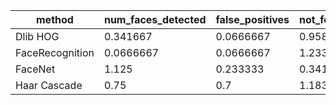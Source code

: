 | method          | num_faces_detected | false_positives | not_found | detection_time | accuracy  |
| --------------- | ------------------ | --------------- | --------- | -------------- | --------- |
| Dlib HOG        | 0.341667           | 0.0666667       | 0.958333  | 0.518975       | 0.234722  |
| FaceRecognition | 0.0666667          | 0.0666667       | 1.23333   | 0.146677       | 0         |
| FaceNet         | 1.125              | 0.233333        | 0.341667  | 9.62407        | 0.719444  |
| Haar Cascade    | 0.75               | 0.7             | 1.18333   | 1.64808        | 0.0333333 |